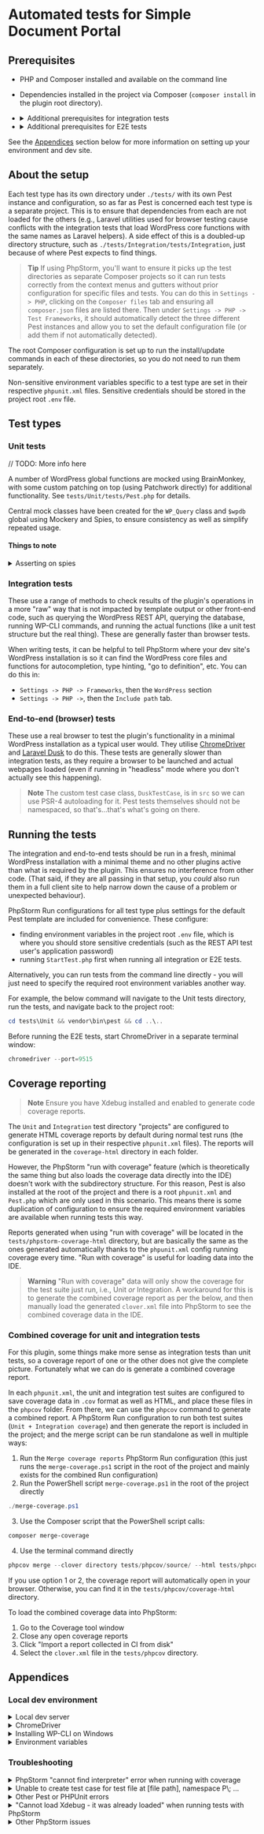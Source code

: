 # Automated tests for Simple Document Portal

## Prerequisites

- PHP and Composer installed and available on the command line
- Dependencies installed in the project via Composer (`composer install` in the plugin root directory).

- <details>
  <summary>Additional prerequisites for integration tests</summary>

  	- WP-CLI installed and available in your PATH
	- Local WordPress installation with:
		- the Simple Document Portal plugin installed and active
		- site URL matching the one in `phpunit.xml` (or update that file)
		- test user accounts as per the `./herdpress.json` file in the project root
		- `.env` file in the project root containing an application password for the `rest-api-test-account` user, using key `REST_API_TEST_APPLICATION_PASSWORD=`
		- ability for the REST API test user to access all the required endpoints in a local environment
  </details>

- <details>
  <summary>Additional prerequisites for E2E tests</summary>

	- Chrome and ChromeDriver installed and available in your PATH
	- Local WordPress installation with:
		- the Simple Document Portal plugin installed and active
		- site URL matching the one in `phpunit.xml` (or update that file)
		- test user accounts as per the `./herdpress.json` file in the project root
  </details>

See the [Appendices](#appendices) section below for more information on setting up your environment and dev site.

## About the setup

Each test type has its own directory under `./tests/` with its own Pest instance and configuration, so as far as Pest is concerned each test type is a separate project. This is to ensure that dependencies from each are not loaded for the others (e.g., Laravel utilities used for browser testing cause conflicts with the integration tests that load WordPress core functions with the same names as Laravel helpers). A side effect of this is a doubled-up directory structure, such as
`./tests/Integration/tests/Integration`, just because of where Pest expects to find things.

> **Tip**
> If using PhpStorm, you'll want to ensure it picks up the test directories as separate Composer projects so it can run tests correctly from the context menus and gutters without prior configuration for specific files and tests. You can do this in `Settings -> PHP`, clicking on the `Composer files` tab and ensuring all `composer.json` files are listed there. Then under
`Settings -> PHP -> Test Frameworks`, it should automatically detect the three different Pest instances and allow you to set the default configuration file (or add them if not automatically detected).

The root Composer configuration is set up to run the install/update commands in each of these directories, so you do not need to run them separately.

Non-sensitive environment variables specific to a test type are set in their respective `phpunit.xml` files. Sensitive credentials should be stored in the project root `.env` file.

## Test types

### Unit tests

// TODO: More info here

A number of WordPress global functions are mocked using BrainMonkey, with some custom patching on top (using Patchwork directly) for additional functionality. See `tests/Unit/tests/Pest.php` for details.

Central mock classes have been created for the `WP_Query` class and `$wpdb` global using Mockery and Spies, to ensure consistency as well as simplify repeated usage.

#### Things to note

<details>
<summary>Asserting on spies</summary>

At the time of writing, [Spies expectation syntax](https://github.com/sirbrillig/spies?tab=readme-ov-file#objects) for object method spies doesn't work with Pest as a standalone assertion. It can be used to give debugging information if a test is failing, but you ultimately also need either a standard Pest assertion such as:
```php
expect($spy->was_called_with('post__not_in', [17, 30, 27]))->toBeTrue();
```
or a PHPUnit assertion such as:
```php
$this->assertTrue($spy->was_called_with('post__not_in', [17, 30, 27]));
```
</details>

### Integration tests

These use a range of methods to check results of the plugin's operations in a more "raw" way that is not impacted by template output or other front-end code, such as querying the WordPress REST API, querying the database, running WP-CLI commands, and running the actual functions (like a unit test structure but the real thing). These are generally faster than browser tests.

When writing tests, it can be helpful to tell PhpStorm where your dev site's WordPress installation is so it can find the WordPress core files and functions for autocompletion, type hinting, "go to definition", etc. You can do this in:
- `Settings -> PHP -> Frameworks`, then the `WordPress` section
- `Settings -> PHP ->`, then the `Include path` tab.

### End-to-end (browser) tests

These use a real browser to test the plugin's functionality in a minimal WordPress installation as a typical user would. They utilise [ChromeDriver](https://github.com/php-webdriver/php-webdriver/wiki/Chrome) and [Laravel Dusk](https://laravel.com/docs/12.x/dusk) to do this. These tests are generally slower than integration tests, as they require a browser to be launched and actual webpages loaded (even if running in "headless" mode where you don't actually see this happening).

> **Note**
> The custom test case class, `DuskTestCase`, is in `src` so we can use PSR-4 autoloading for it. Pest tests themselves should not be namespaced, so that's...that's what's going on there.

## Running the tests

The integration and end-to-end tests should be run in a fresh, minimal WordPress installation with a minimal theme and no other plugins active than what is required by the plugin. This ensures no interference from other code. (That said, if they are all passing in that setup, you _could_ also run them in a full client site to help narrow down the cause of a problem or unexpected behaviour).

PhpStorm Run configurations for all test type plus settings for the default Pest template are included for convenience. These configure:
- finding environment variables in the project root `.env` file, which is where you should store sensitive credentials (such as the REST API test user's application password)
- running `StartTest.php` first when running all integration or E2E tests.

Alternatively, you can run tests from the command line directly - you will just need to specify the required root environment variables another way.

For example, the below command will navigate to the Unit tests directory, run the tests, and navigate back to the project root:

```powershell
cd tests\Unit && vendor\bin\pest && cd ..\..
```

Before running the E2E tests, start ChromeDriver in a separate terminal window:

```powershell
chromedriver --port=9515
```

## Coverage reporting

> **Note**
> Ensure you have Xdebug installed and enabled to generate code coverage reports.

The `Unit` and `Integration` test directory "projects" are configured to generate HTML coverage reports by default during normal test runs (the configuration is set up in their respective `phpunit.xml` files). The reports will be generated in the `coverage-html` directory in each folder.

However, the PhpStorm "run with coverage" feature (which is theoretically the same thing but also loads the coverage data directly into the IDE) doesn't work with the subdirectory structure. For this reason, Pest is also installed at the root of the project and there is a root `phpunit.xml` and `Pest.php` which are only used in this scenario. This means there is some duplication of configuration to ensure the required environment variables are available when running tests this way.

Reports generated when using "run with coverage" will be located in the `tests/phpstorm-coverage-html` directory, but are basically the same as the ones generated automatically thanks to the `phpunit.xml` config running coverage every time. "Run with coverage" is useful for loading data into the IDE.

> **Warning**
> "Run with coverage" data will only show the coverage for the test suite just run, i.e., Unit _or_ Integration. A workaround for this is to generate the combined coverage report as per the below, and then manually load the generated `clover.xml` file into PhpStorm to see the combined coverage data in the IDE.

### Combined coverage for unit and integration tests

For this plugin, some things make more sense as integration tests than unit tests, so a coverage report of one or the other does not give the complete picture. Fortunately what we can do is generate a combined coverage report.

In each `phpunit.xml`, the unit and integration test suites are configured to save coverage data in `.cov` format as well as HTML, and place these files in the `phpcov` folder. From there, we can use the `phpcov` command to generate a combined report. A PhpStorm Run configuration to run both test suites (`Unit + Integration coverage`) and then generate the report is included in the project; and the merge script can be run standalone as well in multiple ways:

1. Run the `Merge coverage reports` PhpStorm Run configuration (this just runs the `merge-coverage.ps1` script in the root of the project and mainly exists for the combined Run configuration)
2. Run the PowerShell script `merge-coverage.ps1` in the root of the project directly
```powershell
./merge-coverage.ps1
```
3. Use the Composer script that the PowerShell script calls:
```powershell
composer merge-coverage
```
4. Use the terminal command directly
```powershell
phpcov merge --clover directory tests/phpcov/source/ --html tests/phpcov/coverage-html
```

If you use option 1 or 2, the coverage report will automatically open in your browser. Otherwise, you can find it in the `tests/phpcov/coverage-html` directory.

To load the combined coverage data into PhpStorm:
1. Go to the Coverage tool window
2. Close any open coverage reports
3. Click "Import a report collected in CI from disk"
4. Select the `clover.xml` file in the `tests/phpcov` directory.

## Appendices

### Local dev environment

<details>
<summary>Local dev server</summary>

You can use any local dev server setup you like. Optionally if you are on Windows, you can use my "HerdPress" script to quickly set up and clean up dev sites on your local machine using Laravel Herd. This will also take care of setting up the REST API test user's application password as described above.

Set it up as per the [HerdPress Gist](https://gist.github.com/doubleedesign/f61f25ef8096c30eb8ae4117d76cb185) and then run:

```powershell
herdpress docportal
```
</details>

<details>
<summary>ChromeDriver</summary>

In Windows, you can install ChromeDriver using [Chocolatey](https://community.chocolatey.org/):

```powershell
choco install chromedriver
```
</details>

<details>
	<summary>Installing WP-CLI on Windows</summary>

Download it:
```powershell
curl -O https://raw.githubusercontent.com/wp-cli/builds/gh-pages/phar/wp-cli.phar
```

Check it:
```powershell
php wp-cli.phar --info
```

Create a batch script called `wp.bat` to alias the `wp` command, and put it in your Herd `bin` folder or another location your PATH is aware of:
```
@echo off
php "C:\Users\{YOUR_USERNAME}\wp-cli.phar" %*
```

Check that it works:
```powershell
wp --info
```
</details>

<details>
<summary>Environment variables</summary>

For portability, non-sensitive and persistent environment variables for the tests, such as the site URL, are stored in the `phpunit.xml` files for each test type. These values are committed to Git.

Sensitive credentials should be stored in the `.env` file in the project root, with only keys committed to Git - not sensitive values.
</details>

### Troubleshooting

<details>
<summary>PhpStorm "cannot find interpreter" error when running with coverage</summary>
PhpStorm's Pest integration doesn't understand the subdirectory structure in this context (no idea why it does for regular test runs, but I digress) so it doesn't load the configuration we'd normally expect it to. For this reason, Pest is a dev dependency in the root `composer.json` file as well, and there are minimal `phpunit.xml` and `Pest.php` files in `./tests/` to be used in this context.
</details>

<details>
<summary>Unable to create test case for test file at [file path], namespace P\; ...</summary>
This error occurs because your test is not in a location that Pest expects to find tests, so it's misinterpreting what your file is (note: Pest test files themselves should not be namespaced). They should be in `tests/TestType` directories, where in our case `TestType` is one of `Unit`, `Integration`, or `E2E`. With the subfolder structure used for this project, that means a double-up e.g., `tests/Unit/tests/Unit/TestFile.php`.
</details>

<details>
	<summary>Other Pest or PHPUnit errors</summary>

Because this project has multiple Composer projects within it that each contain a Pest installation - including one in the root - keep an eye on version mismatches when updating dependencies. For example if you end up with a different version of Pest or PHPUnit in the root than in one of the test directories, you may get inconsistent behaviour between normal test runs and "run with coverage" in PhpStorm.

And in general, Pest requires specific PHPUnit version ranges, which can mean that the latest version of Pest is not compatible with the latest version of PHPUnit.

</details>

<details>
<summary>"Cannot load Xdebug - it was already loaded" when running tests with PhpStorm</summary>
Go to `Settings -> PHP` and next to the interpreter you are using, click the `...` button to see its details. If an Xdebug version is listed in the top section (i.e., is auto-detected), ensure the "Debugger extension" field is empty. 
</details>

<details>
<summary>Other PhpStorm issues</summary>

Some general places to look and things to do if you have issues with PhpStorm:
- Ensure the test directories are set up as separate Composer projects in `Settings -> PHP -> Composer files`, but the root `composer.json` is listed as the "main" one (so you should have four in total)
- Ensure PhpStorm is using the same PHP interpreter as your terminal
- In `Settings -> PHP`, in the `PHP Runtime` tab, scroll down and click "sync extensions with interpreter" to ensure that your CLI and PhpStorm are working with the same settings
- In `Settings -> PHP -> Test Frameworks`, ensure the paths to the Pest executables and default configuration files are correct for each test type (there should be a configuration for each test type and one for the root; the latter is only used for "run with coverage").
</details>
